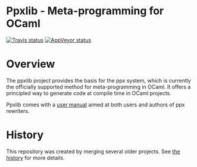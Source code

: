 # Ppxlib - Meta-programming for OCaml

[![Travis status][travis-img]][travis] [![AppVeyor status][appveyor-img]][appveyor]

[travis]:         https://travis-ci.org/ocaml-ppx/ppxlib
[travis-img]:     https://travis-ci.org/ocaml-ppx/ppxlib.svg?branch=master
[appveyor]:       https://ci.appveyor.com/project/diml/ppxlib/branch/master
[appveyor-img]:   https://ci.appveyor.com/api/projects/status/bogbsm33uvh083jx?svg=true

# Overview

The ppxlib project provides the basis for the ppx system, which is
currently the officially supported method for meta-programming in
OCaml. It offers a principled way to generate code at compile time in
OCaml projects.

Ppxlib comes with a [user manual](http://ppxlib.readthedocs.io/) aimed
at both users and authors of ppx rewriters.

# History

This repository was created by merging several older projects. See
[the history](HISTORY.md) for more details.
